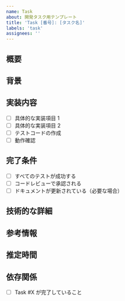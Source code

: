 ```yaml
---
name: Task
about: 開発タスク用テンプレート
title: 'Task [番号]: [タスク名]'
labels: 'task'
assignees: ''
---
```


## 概要
<!-- タスクの概要を 1-2 文で記載してください -->

## 背景
<!-- なぜこのタスクが必要なのか、簡潔に説明してください -->

## 実装内容

- [ ] 具体的な実装項目 1
- [ ] 具体的な実装項目 2
- [ ] テストコードの作成
- [ ] 動作確認

## 完了条件

- [ ] すべてのテストが成功する
- [ ] コードレビューで承認される
- [ ] ドキュメントが更新されている（必要な場合）

## 技術的な詳細
<!-- 実装にあたって考慮すべき技術的な事項があれば記載 -->

## 参考情報
<!-- 関連するドキュメントやリンクがあれば記載 -->

## 推定時間
<!-- 15 分、30 分など -->

## 依存関係
<!-- 他のタスクに依存している場合は記載 -->
- [ ] Task #X が完了していること
